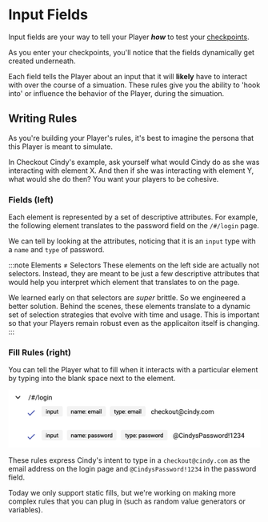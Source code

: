 # Input Fields
Input fields are your way to tell your Player ***how*** to test your [checkpoints](checkpoints).

As you enter your checkpoints, you'll notice that the fields dynamically get created underneath. 

Each field tells the Player about an input that it will **likely** have to interact with over the course of a simuation.
These rules give you the ability to 'hook into' or influence the behavior of the Player, during the simuation.

## Writing Rules
As you're building your Player's rules, it's best to imagine the persona that this Player is meant to simulate. 

In Checkout Cindy's example, ask yourself what would Cindy do as she was interacting with element X. And then if she was interacting with element Y, what would she do then? 
You want your players to be cohesive. 

### Fields (left)
Each element is represented by a set of descriptive attributes. For example, the following element translates to the password field on the `/#/login` page.

We can tell by looking at the attributes, noticing that it is an `input` type with a `name` and `type` of password.

:::note Elements ≠ Selectors
These elements on the left side are actually not selectors. 
Instead, they are meant to be just a few descriptive attributes that would help you interpret which element that translates to on the page. 

We learned early on that selectors are *super* brittle. So we engineered a better solution. 
Behind the scenes, these elements translate to a dynamic set of selection strategies that evolve with time and usage. 
This is important so that your Players remain robust even as the applicaiton itself is changing.
:::

### Fill Rules (right)
You can tell the Player what to fill when it interacts with a particular element
by typing into the blank space next to the element.

![Filled Rule](/img/player/filled.png)

These rules express Cindy's intent to type in a `checkout@cindy.com` as the email address on the login page 
and `@CindysPassword!1234` in the password field.

Today we only support static fills, 
but we're working on making more complex rules that you can plug in 
(such as random value generators or variables).